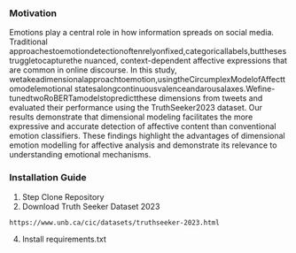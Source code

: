 ### Motivation
Emotions play a central role in how information spreads on social media. Traditional
approachestoemotiondetectionoftenrelyonfixed,categoricallabels,butthesestruggletocapturethe
nuanced, context-dependent affective expressions that are common in online discourse. In this study,
wetakeadimensionalapproachtoemotion,usingtheCircumplexModelofAffecttomodelemotional
statesalongcontinuousvalenceandarousalaxes.Wefine-tunedtwoRoBERTamodelstopredictthese
dimensions from tweets and evaluated their performance using the TruthSeeker2023 dataset. Our
results demonstrate that dimensional modeling facilitates the more expressive and accurate detection
of affective content than conventional emotion classifiers. These findings highlight the advantages of
dimensional emotion modelling for affective analysis and demonstrate its relevance to understanding
emotional mechanisms.
### Installation Guide
1. Step Clone Repository
2. Download Truth Seeker Dataset 2023
```
https://www.unb.ca/cic/datasets/truthseeker-2023.html
```
4. Install requirements.txt

